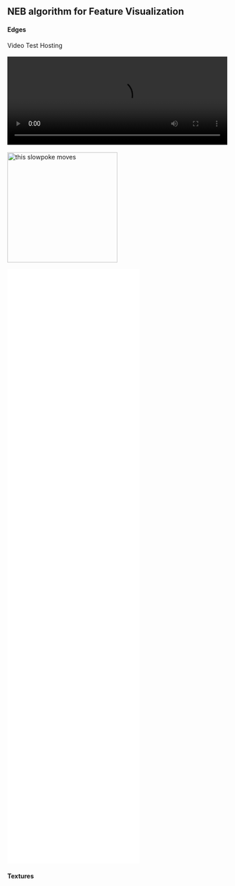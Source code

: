## NEB algorithm for Feature Visualization



#### Edges
  
 
<html>

<head>
  <link rel="stylesheet" href="styles.css">
</head>

<body>

Video Test Hosting
<br>
<br>
<video width="500" height="200" controls autoplay loop>
  <source src="mobilenet_v2_visualizations/videos/block_12_add1_1.mp4"  type="video/mp4">
  errör
</video>
<br>
<br>
<img src="http://i.stack.imgur.com/SBv4T.gif" alt="this slowpoke moves"  width=250/>

<div class="video-grid">
  <div class="video-item">
    <div class="video-wrap">
      <iframe src="mobilenet_v2_visualizations/videos/block_12_add1_1.mp4"  type="video/mp4" frameborder="0" webkitallowfullscreen mozallowfullscreen allowfullscreen></iframe>
    </div>
  </div>
<div class="video-item">
    <div class="video-wrap">
      <iframe src="mobilenet_v2_visualizations/videos/block_12_add1_1.mp4"  type="video/mp4" frameborder="0" webkitallowfullscreenb mozallowfullscreen allowfullscreen></iframe>
    </div>
  </div>
<div class="video-item">
    <div class="video-wrap">
      <iframe src="mobilenet_v2_visualizations/videos/block_12_add1_1.mp4"  type="video/mp4" frameborder="0" webkitallowfullscreen mozallowfullscreen allowfullscreen></iframe>
    </div>
  </div>
<div class="video-item">
    <div class="video-wrap">
      <iframe src="mobilenet_v2_visualizations/videos/block_12_add1_1.mp4"  type="video/mp4" frameborder="0" webkitallowfullscreen mozallowfullscreen allowfullscreen></iframe>
    </div>
  </div>
<div class="video-item">
    <div class="video-wrap">
      <iframe src="mobilenet_v2_visualizations/videos/block_12_add1_1.mp4"  type="video/mp4" frameborder="0" webkitallowfullscreen mozallowfullscreen allowfullscreen></iframe>
    </div>
  </div>
<div class="video-item">
    <div class="video-wrap">
      <iframe src="mobilenet_v2_visualizations/videos/block_12_add1_1.mp4"  type="video/mp4" frameborder="0" webkitallowfullscreen mozallowfullscreen allowfullscreen></iframe>
    </div>
  </div>
<div class="video-item">
    <div class="video-wrap">
      <iframe src="mobilenet_v2_visualizations/videos/block_12_add1_1.mp4"  type="video/mp4" frameborder="0" webkitallowfullscreen mozallowfullscreen allowfullscreen></iframe>
    </div>
  </div>
<div class="video-item">
    <div class="video-wrap">
      <iframe src="mobilenet_v2_visualizations/videos/block_12_add1_1.mp4"  type="video/mp4" frameborder="0" webkitallowfullscreen mozallowfullscreen allowfullscreen></iframe>
    </div>
  </div>
<div class="video-item">
    <div class="video-wrap">
      <iframe src="mobilenet_v2_visualizations/videos/block_12_add1_1.mp4"  type="video/mp4" frameborder="0" webkitallowfullscreen mozallowfullscreen allowfullscreen></iframe>
    </div>
  </div>



</div>
</body>
</html>

#### Textures
